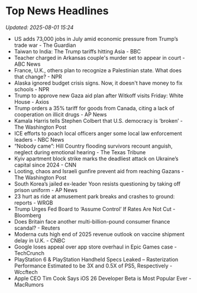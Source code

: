 # Top News Headlines

_Updated: 2025-08-01 15:24_

- US adds 73,000 jobs in July amid economic pressure from Trump’s trade war - The Guardian
- Taiwan to India: The Trump tariffs hitting Asia - BBC
- Teacher charged in Arkansas couple's murder set to appear in court - ABC News
- France, U.K., others plan to recognize a Palestinian state. What does that change? - NPR
- Alaska ignored budget crisis signs. Now, it doesn't have money to fix schools - NPR
- Trump to approve new Gaza aid plan after Witkoff visits Friday: White House - Axios
- Trump orders a 35% tariff for goods from Canada, citing a lack of cooperation on illicit drugs - AP News
- Kamala Harris tells Stephen Colbert that U.S. democracy is ‘broken’ - The Washington Post
- ICE efforts to poach local officers anger some local law enforcement leaders - NBC News
- “Nobody came”: Hill Country flooding survivors recount anguish, neglect during emotional hearing - The Texas Tribune
- Kyiv apartment block strike marks the deadliest attack on Ukraine’s capital since 2024 - CNN
- Looting, chaos and Israeli gunfire prevent aid from reaching Gazans - The Washington Post
- South Korea’s jailed ex-leader Yoon resists questioning by taking off prison uniform - AP News
- 23 hurt as ride at amusement park breaks and crashes to ground: reports - WRGB
- Trump Urges Fed Board to ‘Assume Control’ If Rates Are Not Cut - Bloomberg
- Does Britain face another multi-billion-pound consumer finance scandal? - Reuters
- Moderna cuts high end of 2025 revenue outlook on vaccine shipment delay in U.K. - CNBC
- Google loses appeal over app store overhaul in Epic Games case - TechCrunch
- PlayStation 6 & PlayStation Handheld Specs Leaked – Rasterization Performance Estimated to be 3X and 0.5X of PS5, Respectively - Wccftech
- Apple CEO Tim Cook Says iOS 26 Developer Beta is Most Popular Ever - MacRumors